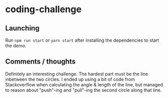 # coding-challenge

## Launching

Run `npm run start` or `yarn start` after installing the dependencies to start the demo.

## Comments / thoughts

Definitely an interesting challenge. The hardest part must be the line inbetween the two circles.
I ended up using a bit of code from Stackoverflow when calculating the angle & length of the line, 
but managed to reason about "push"-ing and "pull"-ing the second circle along that line.
